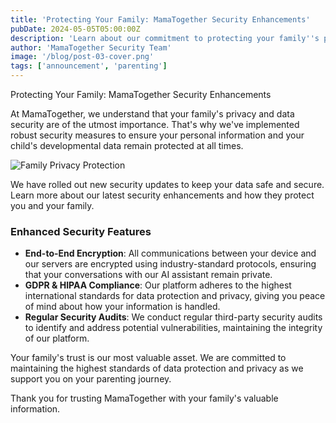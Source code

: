 ```yaml
---
title: 'Protecting Your Family: MamaTogether Security Enhancements'
pubDate: 2024-05-05T05:00:00Z
description: 'Learn about our commitment to protecting your family''s privacy and data security with our latest security enhancements.'
author: 'MamaTogether Security Team'
image: '/blog/post-03-cover.png'
tags: ['announcement', 'parenting']
---
```


Protecting Your Family: MamaTogether Security Enhancements

At MamaTogether, we understand that your family's privacy and data security are of the utmost importance. That's why we've implemented robust security measures to ensure your personal information and your child's developmental data remain protected at all times.

![Family Privacy Protection](/blog/post-03.png)

We have rolled out new security updates to keep your data safe and secure. Learn more about our latest security enhancements and how they protect you and your family.

### Enhanced Security Features

- **End-to-End Encryption**: All communications between your device and our servers are encrypted using industry-standard protocols, ensuring that your conversations with our AI assistant remain private.
- **GDPR & HIPAA Compliance**: Our platform adheres to the highest international standards for data protection and privacy, giving you peace of mind about how your information is handled.
- **Regular Security Audits**: We conduct regular third-party security audits to identify and address potential vulnerabilities, maintaining the integrity of our platform.

Your family's trust is our most valuable asset. We are committed to maintaining the highest standards of data protection and privacy as we support you on your parenting journey.

Thank you for trusting MamaTogether with your family's valuable information.